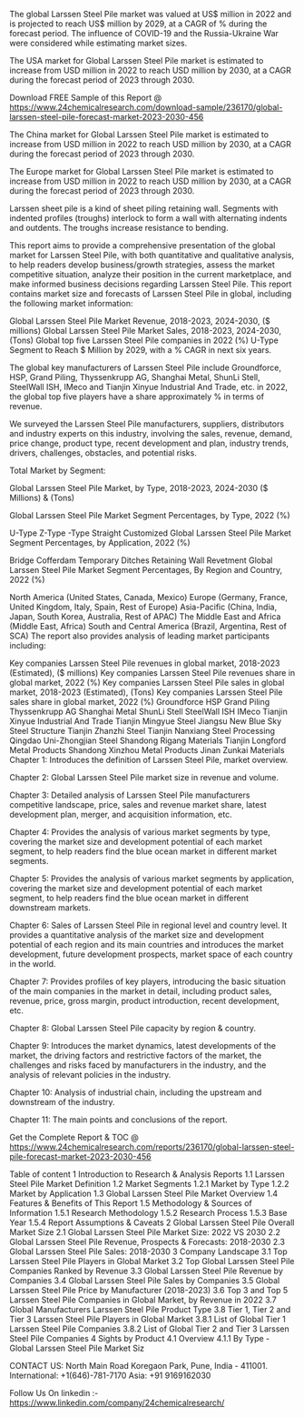 The global Larssen Steel Pile market was valued at US$ million in 2022 and is projected to reach US$ million by 2029, at a CAGR of % during the forecast period. The influence of COVID-19 and the Russia-Ukraine War were considered while estimating market sizes.

The USA market for Global Larssen Steel Pile market is estimated to increase from USD million in 2022 to reach USD million by 2030, at a CAGR during the forecast period of 2023 through 2030.

Download FREE Sample of this Report @ https://www.24chemicalresearch.com/download-sample/236170/global-larssen-steel-pile-forecast-market-2023-2030-456

The China market for Global Larssen Steel Pile market is estimated to increase from USD million in 2022 to reach USD million by 2030, at a CAGR during the forecast period of 2023 through 2030.

The Europe market for Global Larssen Steel Pile market is estimated to increase from USD million in 2022 to reach USD million by 2030, at a CAGR during the forecast period of 2023 through 2030.

Larssen sheet pile is a kind of sheet piling retaining wall. Segments with indented profiles (troughs) interlock to form a wall with alternating indents and outdents. The troughs increase resistance to bending.

This report aims to provide a comprehensive presentation of the global market for Larssen Steel Pile, with both quantitative and qualitative analysis, to help readers develop business/growth strategies, assess the market competitive situation, analyze their position in the current marketplace, and make informed business decisions regarding Larssen Steel Pile. This report contains market size and forecasts of Larssen Steel Pile in global, including the following market information:

Global Larssen Steel Pile Market Revenue, 2018-2023, 2024-2030, ($ millions)
Global Larssen Steel Pile Market Sales, 2018-2023, 2024-2030, (Tons)
Global top five Larssen Steel Pile companies in 2022 (%)
U-Type Segment to Reach $ Million by 2029, with a % CAGR in next six years.

The global key manufacturers of Larssen Steel Pile include Groundforce, HSP, Grand Piling, Thyssenkrupp AG, Shanghai Metal, ShunLi Stell, SteelWall ISH, IMeco and Tianjin Xinyue Industrial And Trade, etc. in 2022, the global top five players have a share approximately % in terms of revenue.

We surveyed the Larssen Steel Pile manufacturers, suppliers, distributors and industry experts on this industry, involving the sales, revenue, demand, price change, product type, recent development and plan, industry trends, drivers, challenges, obstacles, and potential risks.

Total Market by Segment:

Global Larssen Steel Pile Market, by Type, 2018-2023, 2024-2030 ($ Millions) & (Tons)

Global Larssen Steel Pile Market Segment Percentages, by Type, 2022 (%)

U-Type
Z-Type
-Type
Straight
Customized
Global Larssen Steel Pile Market Segment Percentages, by Application, 2022 (%)

Bridge Cofferdam
Temporary Ditches
Retaining Wall
Revetment
Global Larssen Steel Pile Market Segment Percentages, By Region and Country, 2022 (%)

North America (United States, Canada, Mexico)
Europe (Germany, France, United Kingdom, Italy, Spain, Rest of Europe)
Asia-Pacific (China, India, Japan, South Korea, Australia, Rest of APAC)
The Middle East and Africa (Middle East, Africa)
South and Central America (Brazil, Argentina, Rest of SCA)
The report also provides analysis of leading market participants including:

Key companies Larssen Steel Pile revenues in global market, 2018-2023 (Estimated), ($ millions)
Key companies Larssen Steel Pile revenues share in global market, 2022 (%)
Key companies Larssen Steel Pile sales in global market, 2018-2023 (Estimated), (Tons)
Key companies Larssen Steel Pile sales share in global market, 2022 (%)
Groundforce
HSP
Grand Piling
Thyssenkrupp AG
Shanghai Metal
ShunLi Stell
SteelWall ISH
IMeco
Tianjin Xinyue Industrial And Trade
Tianjin Mingyue Steel
Jiangsu New Blue Sky Steel Structure
Tianjin Zhanzhi Steel
Tianjin Nanxiang Steel Processing
Qingdao Uni-Zhongjian Steel
Shandong Rigang Materials
Tianjin Longford Metal Products
Shandong Xinzhou Metal Products
Jinan Zunkai Materials
Chapter 1: Introduces the definition of Larssen Steel Pile, market overview.

Chapter 2: Global Larssen Steel Pile market size in revenue and volume.

Chapter 3: Detailed analysis of Larssen Steel Pile manufacturers competitive landscape, price, sales and revenue market share, latest development plan, merger, and acquisition information, etc.

Chapter 4: Provides the analysis of various market segments by type, covering the market size and development potential of each market segment, to help readers find the blue ocean market in different market segments.

Chapter 5: Provides the analysis of various market segments by application, covering the market size and development potential of each market segment, to help readers find the blue ocean market in different downstream markets.

Chapter 6: Sales of Larssen Steel Pile in regional level and country level. It provides a quantitative analysis of the market size and development potential of each region and its main countries and introduces the market development, future development prospects, market space of each country in the world.

Chapter 7: Provides profiles of key players, introducing the basic situation of the main companies in the market in detail, including product sales, revenue, price, gross margin, product introduction, recent development, etc.

Chapter 8: Global Larssen Steel Pile capacity by region & country.

Chapter 9: Introduces the market dynamics, latest developments of the market, the driving factors and restrictive factors of the market, the challenges and risks faced by manufacturers in the industry, and the analysis of relevant policies in the industry.

Chapter 10: Analysis of industrial chain, including the upstream and downstream of the industry.

Chapter 11: The main points and conclusions of the report.

Get the Complete Report & TOC @ https://www.24chemicalresearch.com/reports/236170/global-larssen-steel-pile-forecast-market-2023-2030-456

Table of content
1 Introduction to Research & Analysis Reports
1.1 Larssen Steel Pile Market Definition
1.2 Market Segments
1.2.1 Market by Type
1.2.2 Market by Application
1.3 Global Larssen Steel Pile Market Overview
1.4 Features & Benefits of This Report
1.5 Methodology & Sources of Information
1.5.1 Research Methodology
1.5.2 Research Process
1.5.3 Base Year
1.5.4 Report Assumptions & Caveats
2 Global Larssen Steel Pile Overall Market Size
2.1 Global Larssen Steel Pile Market Size: 2022 VS 2030
2.2 Global Larssen Steel Pile Revenue, Prospects & Forecasts: 2018-2030
2.3 Global Larssen Steel Pile Sales: 2018-2030
3 Company Landscape
3.1 Top Larssen Steel Pile Players in Global Market
3.2 Top Global Larssen Steel Pile Companies Ranked by Revenue
3.3 Global Larssen Steel Pile Revenue by Companies
3.4 Global Larssen Steel Pile Sales by Companies
3.5 Global Larssen Steel Pile Price by Manufacturer (2018-2023)
3.6 Top 3 and Top 5 Larssen Steel Pile Companies in Global Market, by Revenue in 2022
3.7 Global Manufacturers Larssen Steel Pile Product Type
3.8 Tier 1, Tier 2 and Tier 3 Larssen Steel Pile Players in Global Market
3.8.1 List of Global Tier 1 Larssen Steel Pile Companies
3.8.2 List of Global Tier 2 and Tier 3 Larssen Steel Pile Companies
4 Sights by Product
4.1 Overview
4.1.1 By Type - Global Larssen Steel Pile Market Siz

CONTACT US:
North Main Road Koregaon Park, Pune, India - 411001.
International: +1(646)-781-7170
Asia: +91 9169162030

Follow Us On linkedin :- https://www.linkedin.com/company/24chemicalresearch/
